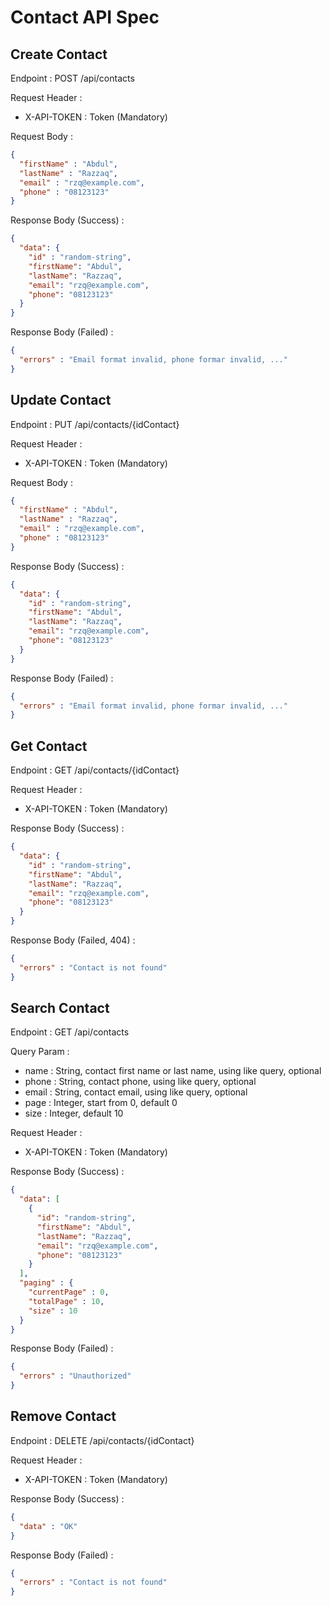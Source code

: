 # Contact API Spec

## Create Contact

Endpoint : POST /api/contacts

Request Header :

- X-API-TOKEN : Token (Mandatory)

Request Body :

```json
{
  "firstName" : "Abdul",
  "lastName" : "Razzaq",
  "email" : "rzq@example.com",
  "phone" : "08123123"
}
```

Response Body (Success) :

```json
{
  "data": {
    "id" : "random-string",
    "firstName": "Abdul",
    "lastName": "Razzaq",
    "email": "rzq@example.com",
    "phone": "08123123"
  }
}
```

Response Body (Failed) :

```json
{
  "errors" : "Email format invalid, phone formar invalid, ..."
}
```

## Update Contact

Endpoint : PUT /api/contacts/{idContact}

Request Header :

- X-API-TOKEN : Token (Mandatory)

Request Body :

```json
{
  "firstName" : "Abdul",
  "lastName" : "Razzaq",
  "email" : "rzq@example.com",
  "phone" : "08123123"
}
```

Response Body (Success) :

```json
{
  "data": {
    "id" : "random-string",
    "firstName": "Abdul",
    "lastName": "Razzaq",
    "email": "rzq@example.com",
    "phone": "08123123"
  }
}
```

Response Body (Failed) :

```json
{
  "errors" : "Email format invalid, phone formar invalid, ..."
}
```

## Get Contact

Endpoint : GET /api/contacts/{idContact}

Request Header :

- X-API-TOKEN : Token (Mandatory)

Response Body (Success) :

```json
{
  "data": {
    "id" : "random-string",
    "firstName": "Abdul",
    "lastName": "Razzaq",
    "email": "rzq@example.com",
    "phone": "08123123"
  }
}
```

Response Body (Failed, 404) :

```json
{
  "errors" : "Contact is not found"
}
```

## Search Contact

Endpoint : GET /api/contacts

Query Param :

- name : String, contact first name or last name, using like query, optional
- phone : String, contact phone, using like query, optional
- email : String, contact email, using like query, optional
- page : Integer, start from 0, default 0
- size : Integer, default 10

Request Header :

- X-API-TOKEN : Token (Mandatory)

Response Body (Success) :

```json
{
  "data": [
    {
      "id": "random-string",
      "firstName": "Abdul",
      "lastName": "Razzaq",
      "email": "rzq@example.com",
      "phone": "08123123"
    }
  ],
  "paging" : {
    "currentPage" : 0,
    "totalPage" : 10,
    "size" : 10
  }
}
```

Response Body (Failed) :

```json
{
  "errors" : "Unauthorized"
}
```

## Remove Contact

Endpoint : DELETE /api/contacts/{idContact}

Request Header :

- X-API-TOKEN : Token (Mandatory)

Response Body (Success) :

```json
{
  "data" : "OK"
}
```

Response Body (Failed) :

```json
{
  "errors" : "Contact is not found"
}
```